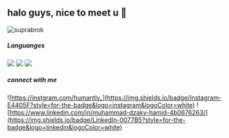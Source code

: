 ## halo guys, nice to meet u 👋

<!--
**ovaltinegif/ovaltinegif** is a ✨ _special_ ✨ repository because its `README.md` (this file) appears on your GitHub profile.

Here are some ideas to get you started:

- 🔭 I’m currently working on ...
- 🌱 I’m currently learning ...
- 👯 I’m looking to collaborate on ...
- 🤔 I’m looking for help with ...
- 💬 Ask me about ...
- 📫 How to reach me: ...
- 😄 Pronouns: ...
- ⚡ Fun fact: ...
-->

![suprabrok](https://media4.giphy.com/media/v1.Y2lkPTc5MGI3NjExeWMwcW12c21xemhuc25kcWJ1dTZpejRrdHdrYmZnMHdwM2Fzcnk0OSZlcD12MV9pbnRlcm5hbF9naWZfYnlfaWQmY3Q9Zw/AhJ8pSzwyI7fl5Jl8m/giphy.gif)


##### Languanges
<img src="https://img.shields.io/badge/HTML5-E34F26?style=for-the-badge&logo=html5&logoColor=white" />
<img src="hhttps://img.shields.io/badge/CSS3-1572B6?style=for-the-badge&logo=css3&logoColor=white" />
<img src="https://img.shields.io/badge/PHP-777BB4?style=for-the-badge&logo=php&logoColor=white" />


##### connect with me
![https://instgram.com/humantly_](https://img.shields.io/badge/Instagram-E4405F?style=for-the-badge&logo=instagram&logoColor=white)
![https://www.linkedin.com/in/muhammad-dzaky-hamid-4b0676263/](https://img.shields.io/badge/LinkedIn-0077B5?style=for-the-badge&logo=linkedin&logoColor=white)